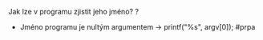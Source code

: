 Jak lze v programu zjistit jeho jméno?
?
- Jméno programu je nultým argumentem -> printf("%s", argv[0]);
#prpa
<!--SR:!2024-01-05,2,190--> 